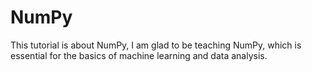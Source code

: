 # NumPy
This tutorial is about NumPy, I am glad to be teaching NumPy, which is essential for the basics of machine learning and data analysis.
